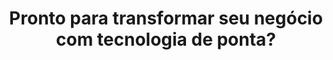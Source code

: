 ---
enable: true
title: "Pronto para transformar seu negócio com tecnologia de ponta?"
image: "/images/call-to-action.png"
description: "Na EAIX, transformamos ideias em soluções tecnológicas de alto impacto. Desde APIs robustas até aplicações com IA integrada, nosso time está pronto para impulsionar sua jornada digital."
button:
  enable: true
  label: "Solicite uma Consultoria Gratuita"
  link: "/contato"

# don't create a separate page
_build:
  render: "never"
---